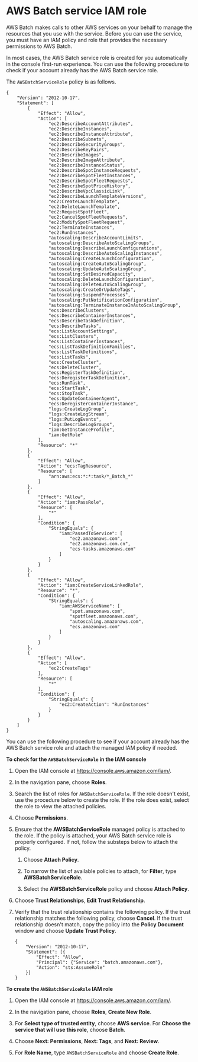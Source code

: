 # AWS Batch service IAM role<a name="service_IAM_role"></a>

AWS Batch makes calls to other AWS services on your behalf to manage the resources that you use with the service\. Before you can use the service, you must have an IAM policy and role that provides the necessary permissions to AWS Batch\.

In most cases, the AWS Batch service role is created for you automatically in the console first\-run experience\. You can use the following procedure to check if your account already has the AWS Batch service role\.

The `AWSBatchServiceRole` policy is as follows\.

```
{
    "Version": "2012-10-17",
    "Statement": [
        {
            "Effect": "Allow",
            "Action": [
                "ec2:DescribeAccountAttributes",
                "ec2:DescribeInstances",
                "ec2:DescribeInstanceAttribute",
                "ec2:DescribeSubnets",
                "ec2:DescribeSecurityGroups",
                "ec2:DescribeKeyPairs",
                "ec2:DescribeImages",
                "ec2:DescribeImageAttribute",
                "ec2:DescribeInstanceStatus",
                "ec2:DescribeSpotInstanceRequests",
                "ec2:DescribeSpotFleetInstances",
                "ec2:DescribeSpotFleetRequests",
                "ec2:DescribeSpotPriceHistory",
                "ec2:DescribeVpcClassicLink",
                "ec2:DescribeLaunchTemplateVersions",
                "ec2:CreateLaunchTemplate",
                "ec2:DeleteLaunchTemplate",
                "ec2:RequestSpotFleet",
                "ec2:CancelSpotFleetRequests",
                "ec2:ModifySpotFleetRequest",
                "ec2:TerminateInstances",
                "ec2:RunInstances",
                "autoscaling:DescribeAccountLimits",
                "autoscaling:DescribeAutoScalingGroups",
                "autoscaling:DescribeLaunchConfigurations",
                "autoscaling:DescribeAutoScalingInstances",
                "autoscaling:CreateLaunchConfiguration",
                "autoscaling:CreateAutoScalingGroup",
                "autoscaling:UpdateAutoScalingGroup",
                "autoscaling:SetDesiredCapacity",
                "autoscaling:DeleteLaunchConfiguration",
                "autoscaling:DeleteAutoScalingGroup",
                "autoscaling:CreateOrUpdateTags",
                "autoscaling:SuspendProcesses",
                "autoscaling:PutNotificationConfiguration",
                "autoscaling:TerminateInstanceInAutoScalingGroup",
                "ecs:DescribeClusters",
                "ecs:DescribeContainerInstances",
                "ecs:DescribeTaskDefinition",
                "ecs:DescribeTasks",
                "ecs:ListAccountSettings",
                "ecs:ListClusters",
                "ecs:ListContainerInstances",
                "ecs:ListTaskDefinitionFamilies",
                "ecs:ListTaskDefinitions",
                "ecs:ListTasks",
                "ecs:CreateCluster",
                "ecs:DeleteCluster",
                "ecs:RegisterTaskDefinition",
                "ecs:DeregisterTaskDefinition",
                "ecs:RunTask",
                "ecs:StartTask",
                "ecs:StopTask",
                "ecs:UpdateContainerAgent",
                "ecs:DeregisterContainerInstance",
                "logs:CreateLogGroup",
                "logs:CreateLogStream",
                "logs:PutLogEvents",
                "logs:DescribeLogGroups",
                "iam:GetInstanceProfile",
                "iam:GetRole"
            ],
            "Resource": "*"
        },
        {
            "Effect": "Allow",
            "Action": "ecs:TagResource",
            "Resource": [
                "arn:aws:ecs:*:*:task/*_Batch_*"
            ]
        },
        {
            "Effect": "Allow",
            "Action": "iam:PassRole",
            "Resource": [
                "*"
            ],
            "Condition": {
                "StringEquals": {
                    "iam:PassedToService": [
                        "ec2.amazonaws.com",
                        "ec2.amazonaws.com.cn",
                        "ecs-tasks.amazonaws.com"
                    ]
                }
            }
        },
        {
            "Effect": "Allow",
            "Action": "iam:CreateServiceLinkedRole",
            "Resource": "*",
            "Condition": {
                "StringEquals": {
                    "iam:AWSServiceName": [
                        "spot.amazonaws.com",
                        "spotfleet.amazonaws.com",
                        "autoscaling.amazonaws.com",
                        "ecs.amazonaws.com"
                    ]
                }
            }
        },
        {
            "Effect": "Allow",
            "Action": [
                "ec2:CreateTags"
            ],
            "Resource": [
                "*"
            ],
            "Condition": {
                "StringEquals": {
                    "ec2:CreateAction": "RunInstances"
                }
            }
        }
    ]
}
```

You can use the following procedure to see if your account already has the AWS Batch service role and attach the managed IAM policy if needed\.<a name="procedure_check_service_role"></a>

**To check for the `AWSBatchServiceRole` in the IAM console**

1. Open the IAM console at [https://console\.aws\.amazon\.com/iam/](https://console.aws.amazon.com/iam/)\.

1. In the navigation pane, choose **Roles**\. 

1. Search the list of roles for `AWSBatchServiceRole`\. If the role doesn't exist, use the procedure below to create the role\. If the role does exist, select the role to view the attached policies\.

1. Choose **Permissions**\.

1. Ensure that the **AWSBatchServiceRole** managed policy is attached to the role\. If the policy is attached, your AWS Batch service role is properly configured\. If not, follow the substeps below to attach the policy\.

   1. Choose **Attach Policy**\.

   1. To narrow the list of available policies to attach, for **Filter**, type **AWSBatchServiceRole**\.

   1. Select the **AWSBatchServiceRole** policy and choose **Attach Policy**\.

1. Choose **Trust Relationships**, **Edit Trust Relationship**\.

1. Verify that the trust relationship contains the following policy\. If the trust relationship matches the following policy, choose **Cancel**\. If the trust relationship doesn't match, copy the policy into the **Policy Document** window and choose **Update Trust Policy**\.

   ```
   {
       "Version": "2012-10-17",
       "Statement": [{
           "Effect": "Allow",
           "Principal": {"Service": "batch.amazonaws.com"},
           "Action": "sts:AssumeRole"
       }]
   }
   ```

**To create the `AWSBatchServiceRole` IAM role**

1. Open the IAM console at [https://console\.aws\.amazon\.com/iam/](https://console.aws.amazon.com/iam/)\.

1. In the navigation pane, choose **Roles**, **Create New Role**\. 

1. For **Select type of trusted entity**, choose **AWS service**\. For **Choose the service that will use this role**, choose **Batch**\.

1. Choose **Next: Permissions**, **Next: Tags**, and **Next: Review**\.

1. For **Role Name**, type `AWSBatchServiceRole` and choose **Create Role**\. 